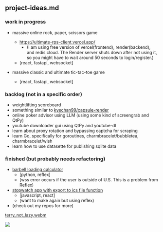 ## project-ideas.md

### work in progress

- massive online rock, paper, scissors game
  - https://ultimate-rps-client.vercel.app/
    - (I am using free version of vercel(frontend), render(backend), and redis cloud. The Render server shuts down after not using it, so you might have to wait around 50 seconds to login/register.)
  - [react, fastapi, websocket]
 
- massive classic and ultimate tic-tac-toe game
  - [react, fastapi, websocket]
 
### backlog (not in a specific order)

- weightlifting scoreboard
- something similar to [kyechan99/capsule-render](https://github.com/kyechan99/capsule-render)
- online poker advisor using LLM (using some kind of screengrab and QtPy)
- youtube downloader gui using QtPy and youtube-dl
- learn about proxy rotation and bypassing captcha for scraping
- learn Go, specifically for goroutines, charmbracelet/bubbletea, charmbracelet/wish
- learn how to use datasette for publishing sqlite data



### finished (but probably needs refactoring)

- [barbell loading calculator](https://blc-reflex-gold-moon.reflex.run/)
  - [python, reflex]
  - (wss error occurs if the user is outside of U.S. This is a problem from Reflex)
- [stopwatch app with export to ics file function](https://inspiring-cupcake-f443e6.netlify.app/)
  - [javascript, react]
  - (want to make again but using reflex)
- (check out my repos for more)


[terry_not_lazy.webm](https://github.com/user-attachments/assets/da3f0838-b80c-4ccb-baa2-889d24dabc27)

![](https://hit.yhype.me/github/profile?account_id=99288419)
